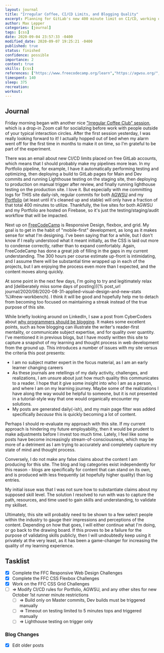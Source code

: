 ```yaml
---
layout: journal
title: "Irregular Coffee, CI/CD Limits, and Blogging Quality"
excerpt: Planning for GitLab's new 400 minute limit on CI/CD, working on FreeCodeCamp, and debating if this blog is serving a productive purpose by being publicly accessible.
author: Max Lepper
categories: [journal]
tags: [css]
date: 2020-09-04 23:57:33 -0400
modified_date: 2020-09-07 19:25:21 -0400
published: true
status: finished
confidence: possible
importance: 2
context: true
skills: [css]
references: ["https://www.freecodecamp.org/learn","https://agwsu.org/","https://www.cybercoders.com/insights/why-programmers-should-be-blogging/"]
timespent: 140
sleep: 375
recreation:
workout:
---
```


## Journal

Friday morning began with another nice ["Irregular Coffee Club" session](https://irregular.cafe/), which is a drop-in Zoom call for socializing before work with people outside of your typical interaction circles. After the first session yesterday, I was really looking forward to it! I actually hopped out of bed when my alarm went off for the first time in months to make it on time, so I'm grateful to be part of the experiment.

There was an email about new CI/CD limits placed on free GitLab accounts, which means that I should probably make my pipelines more lean. In my Portfolio pipeline, for example, I have it automatically performing testing and optimizing, then deploying a build to GitLab pages for Main and Dev commits and running Lighthouse testing on the staging site, then deploying to production on manual trigger after review, and finally running lighthouse testing on the production site. I love it. But especially with me committing logs for THIS site daily-ish, regular commits for both [AGWSU]({{page.references[1]}}) and my [Portfolio](https://maxlepper.me) (at least until it's cleaned up and stable) will only have a fraction of that total 400 minutes to utilize. Thankfully, the live sites for both AGWSU and my Portfolio are hosted on Firebase, so it's just the testing/staging/audit workflow that will be impacted.

Next up on [FreeCodeCamp]({{page.references[0]}}) is Responsive Design, flexbox, and grid. My goal is to get in the habit of "mobile-first" development, as long as it makes sense for what I'm designing. I've been saying that for a while, but I don't know if I really understood what it meant initially, as the CSS is laid out more to condense correctly, rather than to expand comfortably. Again, FreeCodeCamp has done a great job of filling in the gaps in my current understanding. The 300 hours per course estimate up-front is intimidating, and I assume there will be substantial time wrapped up in each of the projects, but I am enjoying the process even more than I expected, and the content moves along quickly.

At some point in the next few days, I'm going to try and legitimately relax and [deliberately miss some days of posting]({% post_url journal/2020/08/2020-08-31-applied-visual-design-and-new-stats %}#new-workbench). I think it will be good and hopefully help me to detach from becoming too focused on maintaining a streak instead of the true purpose of this site.

While briefly looking around on LinkedIn, I saw a post from CyberCoders about [why programmers should be blogging]({{page.references[2]}}). It makes some excellent points, such as how blogging can illustrate the writer's reader-first mentality, or communicate subject expertise, and for quality over quantity. I've mentioned it in previous blogs, but I have mostly written this site to capture a snapshot of my learning and thought process in web development from the ground up. This introduces a number of issues with my site versus the criteria this post presents:

- I am no subject matter expert in the focus material, as I am an early learner changing careers
- As these journals are retellings of my daily activity, challenges, and realizations, I am unsure about just how much quality this communicates to a reader. I hope that it give some insight into who I am as a person, and where I am on my learning journey. Maybe some of the realizations I have along the way would be helpful to someone, but it is not presented in a tutorial-style way that one would organically encounter my solutions.
- My posts are generated daily(-ish), and my main page filter was added specifically _because_ this is quickly becoming a lot of content.

Perhaps I should re-evaluate my approach with this site. If my current approach is hindering my future employability, then it would be prudent to make adjustments before I invest too much time. Lately, I feel like some posts have become increasingly stream-of-consciousness, which may be more of a detriment as I am trying to accurately and completely capture my state of mind and thought process.

Conversely, I do not make any false claims about the content I am producing for this site. The blog and log categories exist independently for this reason - blogs are specifically for content that can stand on its own, and is produced with less frequently (at hopefully higher quality) than log entries.

My initial issue was that I was not sure how to substantiate claims about my supposed skill level. The solution I resolved to run with was to capture the path, resources, and time used to gain skills and understanding, to validate my skillset.

Ultimately, this site will probably need to be shown to a few select people within the industry to gauge their impressions and perceptions of the content. Depending on how that goes, I will either continue what I'm doing, or go back to the drawing board. If this proves to be a failure for the purpose of validating skills publicly, then I will undoubtedly keep using it privately at the very least, as it has been a game-changer for increasing the quality of my learning experience.

## Tasklist

- [x] Complete the FFC Responsive Web Design Challenges
- [x] Complete the FFC CSS Flexbox Challenges
- [x] Work on the FFC CSS Grid Challenges
- [ ] <span title="Task to be added to next entry">=></span> Modify CI/CD rules for Portfolio, AGWSU, and any other sites for new October 1st runner minute restrictions
  - [ ] <span title="Task to be added to next entry">=></span> Build only on Master commits, Dev builds must be triggered manually
  - [ ] <span title="Task to be added to next entry">=></span> Timeout on testing limited to 5 minutes tops and triggered manually
  - [ ] <span title="Task to be added to next entry">=></span> Lighthouse testing on trigger only

### Blog Changes
- [x] Edit older posts